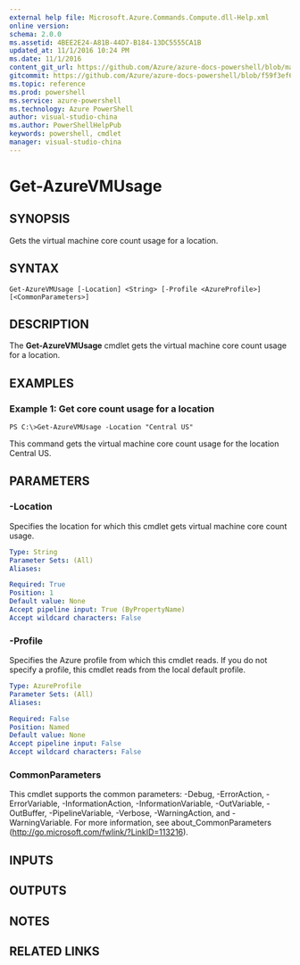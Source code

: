 ```yaml
---
external help file: Microsoft.Azure.Commands.Compute.dll-Help.xml
online version: 
schema: 2.0.0
ms.assetid: 4BEE2E24-A81B-44D7-B184-13DC5555CA1B
updated_at: 11/1/2016 10:24 PM
ms.date: 11/1/2016
content_git_url: https://github.com/Azure/azure-docs-powershell/blob/master/azureps-cmdlets-docs/ResourceManager/AzureRM.Compute/v0.9.8/Get-AzureVMUsage.md
gitcommit: https://github.com/Azure/azure-docs-powershell/blob/f59f3ef60bc592383812213e69fd77ba950759ed/azureps-cmdlets-docs/ResourceManager/AzureRM.Compute/v0.9.8/Get-AzureVMUsage.md
ms.topic: reference
ms.prod: powershell
ms.service: azure-powershell
ms.technology: Azure PowerShell
author: visual-studio-china
ms.author: PowerShellHelpPub
keywords: powershell, cmdlet
manager: visual-studio-china
---
```


# Get-AzureVMUsage

## SYNOPSIS
Gets the virtual machine core count usage for a location.

## SYNTAX

```
Get-AzureVMUsage [-Location] <String> [-Profile <AzureProfile>] [<CommonParameters>]
```

## DESCRIPTION
The **Get-AzureVMUsage** cmdlet gets the virtual machine core count usage for a location.

## EXAMPLES

### Example 1: Get core count usage for a location
```
PS C:\>Get-AzureVMUsage -Location "Central US"
```

This command gets the virtual machine core count usage for the location Central US.

## PARAMETERS

### -Location
Specifies the location for which this cmdlet gets virtual machine core count usage.

```yaml
Type: String
Parameter Sets: (All)
Aliases: 

Required: True
Position: 1
Default value: None
Accept pipeline input: True (ByPropertyName)
Accept wildcard characters: False
```

### -Profile
Specifies the Azure profile from which this cmdlet reads.
If you do not specify a profile, this cmdlet reads from the local default profile.

```yaml
Type: AzureProfile
Parameter Sets: (All)
Aliases: 

Required: False
Position: Named
Default value: None
Accept pipeline input: False
Accept wildcard characters: False
```

### CommonParameters
This cmdlet supports the common parameters: -Debug, -ErrorAction, -ErrorVariable, -InformationAction, -InformationVariable, -OutVariable, -OutBuffer, -PipelineVariable, -Verbose, -WarningAction, and -WarningVariable. For more information, see about_CommonParameters (http://go.microsoft.com/fwlink/?LinkID=113216).

## INPUTS

## OUTPUTS

## NOTES

## RELATED LINKS


